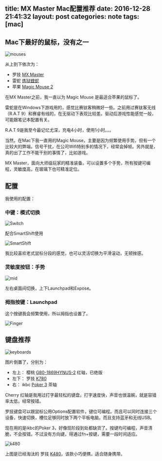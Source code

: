 title: MX Master Mac配置推荐
date: 2016-12-28 21:41:32
layout: post
categories: note
tags: [mac]
---

## Mac下最好的鼠标，没有之一

![mouses](https://cloud.githubusercontent.com/assets/1890238/21523686/5f7edd5c-cd4b-11e6-88b8-fa2e32287d98.jpg)

从上到下依次为：

* 罗技 [MX Master](https://s.click.taobao.com/C3vK3Gx)
* 雷蛇 [炼狱蝰蛇](https://s.click.taobao.com/9bnJ3Gx)
* 苹果 [Magic Mouse 2](https://s.click.taobao.com/2QGJ3Gx)

在MX Master之前，我一直以为 Magic Mouse 是最适合苹果的鼠标了。

<!-- more -->


雷蛇是在Windows下游戏用的，感觉比赛钛客稍微好一些。之前用过赛钛客无线（R.A.T 9）和赛睿有线的，在无驱动下表现比较差。驱动后游戏性能感觉一般，可能跟笔记本配置有关。

R.A.T 9是我至今最记忆尤深，充电4小时，使用1小时。。。

当然，在Mac下我一直用的Magic Mouse，主要是因为频繁使用手势。但有一个比较大的弊端，信号干扰，在公司Wifi特别多的情况下，经常会掉帧。另外就是，真的出了工作不能干别的事情了，比如游戏。

MX Master，面向大师级玩家的精准装备。可以设置多个手势，所有按键可编程，灵敏度高，在玻璃下也可精准定位。

## 配置

我使用的配置：

### 中键：模式切换

![Switch](https://cloud.githubusercontent.com/assets/1890238/21523870/d575ede2-cd4c-11e6-9ed2-50272bc4718f.png)

配合SmartShift使用

![SmartShift](https://cloud.githubusercontent.com/assets/1890238/21523936/355a45fa-cd4d-11e6-84db-fadd37e2bfe5.png)

我比较喜欢老式鼠标分段的感觉，也可以灵活切换为平滑滚动，无顿挫感。

### 灵敏度按钮：手势

![mid](https://cloud.githubusercontent.com/assets/1890238/21523958/700075b2-cd4d-11e6-9456-508a430bdf38.png)

左右桌面间切换，上下Launchpad和Expose。

### 拇指按键：Launchpad

这个按键我会频繁使用，所以拇指也设置了。

![Finger](https://cloud.githubusercontent.com/assets/1890238/21523999/c34f4d92-cd4d-11e6-9b59-01a98426e45a.png)

## 键盘推荐

![keyboards](https://cloud.githubusercontent.com/assets/1890238/21523676/4f7d303e-cd4b-11e6-8dbf-559fbbef1ca6.jpg)

图片倒置了，分别为：

* 左上： 樱桃 [G80-1869HYNUS-2](https://s.click.taobao.com/Q0L73Gx) 红轴，已绝版
* 左下： 罗技 [K780](https://s.click.taobao.com/0co63Gx)
* 右： ikbc [Poker 3](https://s.click.taobao.com/5yr53Gx) 茶轴

Cherry 红轴是我用过打字最轻松的键盘，打字速度快，声音也很温婉，就是容错率太低，经常按错。

罗技键盘可以跟鼠标公用Options配置软件，键位可编程。而且可以同时连接三个设备，快速切换，槽位足够同时放下两个平板电脑，而且支持蓝牙和无线USB。

现在用的是ikbc的Poker 3，好像现阶段到处都缺货了。按键均可编程，声音清脆，不会按错。不过没有方向键，得通过fn+按键，需要一段时间适应。

![k480](https://cloud.githubusercontent.com/assets/1890238/21524015/e4a433e0-cd4d-11e6-81d3-f3303e26ba75.jpg)

上图是已经淘汰的 罗技 [K480](https://s.click.taobao.com/YuH53Gx)，该款小巧便携，适合随身携带。
